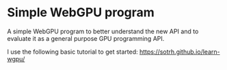 # Simple WebGPU program
A simple WebGPU program to better understand the new API and to evaluate it as a general purpose GPU programming API.

I use the following basic tutorial to get started:
https://sotrh.github.io/learn-wgpu/